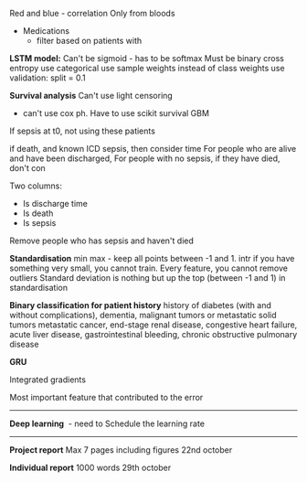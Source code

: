 Red and blue - correlation
Only from bloods

- Medications
	- filter based on patients with 


**LSTM model:**
Can't be sigmoid - has to be softmax 
Must be binary cross entropy
use categorical
use sample weights instead of class weights
use validation: split = 0.1


**Survival analysis**
Can't use light censoring
- can't use cox ph. Have to use scikit survival GBM

If sepsis at t0, not using these patients

if death, and known ICD sepsis, then consider time
For people who are alive and have been discharged,
For people with no sepsis, if they have died, don't con

Two columns:
* Is discharge time
* Is death
* Is sepsis

Remove people who has sepsis and haven't died



**Standardisation**
min max - keep all points between -1 and 1. intr
if you have something very small, you cannot train. 
Every feature, you cannot remove outliers
Standard deviation is nothing but up the top (between -1 and 1) in standardisation





**Binary classification for patient history**
history of diabetes (with and without complications), dementia, malignant tumors or metastatic solid tumors
metastatic cancer, end-stage renal disease, congestive heart failure, acute liver disease, gastrointestinal bleeding, chronic obstructive pulmonary disease


**GRU**


Integrated gradients

Most important feature that contributed to the error



____
**Deep learning**
 - need to Schedule the learning rate



___

**Project report**
Max 7 pages including figures
22nd october

**Individual report**
1000 words
29th october